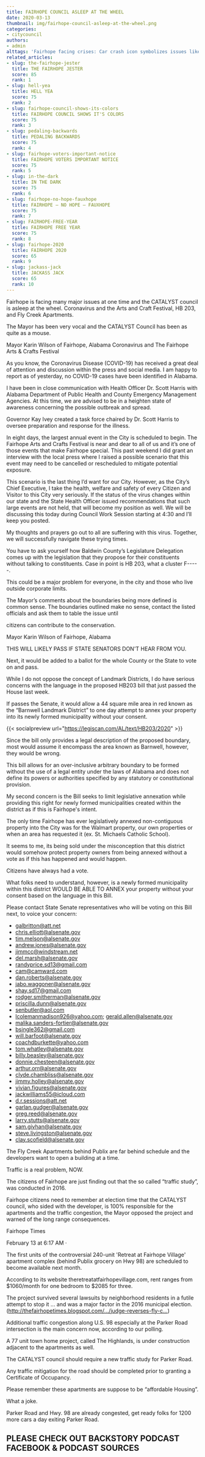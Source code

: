 ```yaml
---
title: FAIRHOPE COUNCIL ASLEEP AT THE WHEEL
date: 2020-03-13
thumbnail: img/fairhope-council-asleep-at-the-wheel.png
categories:
- citycouncil
authors:
- admin
alttags: 'Fairhope facing crises: Car crash icon symbolizes issues like COVID, festival concerns, and council inaction'
related_articles:
- slug: the-fairhope-jester
  title: THE FAIRHOPE JESTER
  score: 85
  rank: 1
- slug: hell-yea
  title: HELL YEA
  score: 75
  rank: 2
- slug: fairhope-council-shows-its-colors
  title: FAIRHOPE COUNCIL SHOWS IT'S COLORS
  score: 75
  rank: 3
- slug: pedaling-backwards
  title: PEDALING BACKWARDS
  score: 75
  rank: 4
- slug: fairhope-voters-important-notice
  title: FAIRHOPE VOTERS IMPORTANT NOTICE
  score: 75
  rank: 5
- slug: in-the-dark
  title: IN THE DARK
  score: 75
  rank: 6
- slug: fairhope-no-hope-fauxhope
  title: FAIRHOPE — NO HOPE — FAUXHOPE
  score: 75
  rank: 7
- slug: FAIRHOPE-FREE-YEAR
  title: FAIRHOPE FREE YEAR
  score: 75
  rank: 8
- slug: fairhope-2020
  title: FAIRHOPE 2020
  score: 65
  rank: 9
- slug: jackass-jack
  title: JACKASS JACK
  score: 65
  rank: 10
---
```

Fairhope is facing many major issues at one time and the CATALYST council is asleep at the wheel. Coronavirus and the Arts and Craft Festival, HB 203, and Fly Creek Apartments.

The Mayor has been very vocal and the CATALYST Council has been as quite as a mouse.

Mayor Karin Wilson of Fairhope, Alabama Coronavirus and The Fairhope Arts & Crafts Festival

As you know, the Coronavirus Disease (COVID-19) has received a great deal of attention and discussion within the press and social media. I am happy to report as of yesterday, no COVID-19 cases have been identified in Alabama.

I have been in close communication with Health Officer Dr. Scott Harris with Alabama Department of Public Health and County Emergency Management Agencies. At this time, we are advised to be in a heighten state of awareness concerning the possible outbreak and spread.

Governor Kay Ivey created a task force chaired by Dr. Scott Harris to oversee preparation and response for the illness.

In eight days, the largest annual event in the City is scheduled to begin. The Fairhope Arts and Crafts Festival is near and dear to all of us and it’s one of those events that make Fairhope special. This past weekend I did grant an interview with the local press where I raised a possible scenario that this event may need to be cancelled or rescheduled to mitigate potential exposure.

This scenario is the last thing I’d want for our City. However, as the City’s Chief Executive, I take the health, welfare and safety of every Citizen and Visitor to this City very seriously. If the status of the virus changes within our state and the State Health Officer issued recommendations that such large events are not held, that will become my position as well. We will be discussing this today during Council Work Session starting at 4:30 and I’ll keep you posted.

My thoughts and prayers go out to all are suffering with this virus. Together, we will successfully navigate these trying times.

You have to ask yourself how Baldwin County’s Legislature Delegation comes up with the legislation that they propose for their constituents without talking to constituents. Case in point is HB 203, what a cluster F-----.

This could be a major problem for everyone, in the city and those who live outside corporate limits.

The Mayor’s comments about the boundaries being more defined is common sense. The boundaries outlined make no sense, contact the listed officials and ask them to table the issue until

citizens can contribute to the conservation.

Mayor Karin Wilson of Fairhope, Alabama

THIS WILL LIKELY PASS IF STATE SENATORS DON'T HEAR FROM YOU.

Next, it would be added to a ballot for the whole County or the State to vote on and pass.

While I do not oppose the concept of Landmark Districts, I do have serious concerns with the language in the proposed HB203 bill that just passed the House last week.

If passes the Senate, it would allow a 44 square mile area in red known as the “Barnwell Landmark District” to one day attempt to annex your property into its newly formed municipality without your consent.

{{< socialpreview url="https://legiscan.com/AL/text/HB203/2020" >}}

Since the bill only provides a legal description of the proposed boundary, most would assume it encompass the area known as Barnwell, however, they would be wrong.

This bill allows for an over-inclusive arbitrary boundary to be formed without the use of a legal entity under the laws of Alabama and does not define its powers or authorities specified by any statutory or constitutional provision.

My second concern is the Bill seeks to limit legislative annexation while providing this right for newly formed municipalities created within the district as if this is Fairhope's intent.

The only time Fairhope has ever legislatively annexed non-contiguous property into the City was for the Walmart property, our own properties or when an area has requested it (ex. St. Michaels Catholic School).

It seems to me, its being sold under the misconception that this district would somehow protect property owners from being annexed without a vote as if this has happened and would happen.

Citizens have always had a vote.

What folks need to understand, however, is a newly formed municipality within this district WOULD BE ABLE TO ANNEX your property without your consent based on the language in this Bill.

Please contact State Senate representatives who will be voting on this Bill next, to voice your concern:

- galbritton@att.net
- chris.elliott@alsenate.gov
- tim.melson@alsenate.gov
- andrew.jones@alsenate.gov
- jimmcc@windstream.net
- del.marsh@alsenate.gov
- randyprice.sd13@gmail.com
- cam@camward.com
- dan.roberts@alsenate.gov
- jabo.waggoner@alsenate.gov
- shay.sd17@gmail.com
- rodger.smitherman@alsenate.gov
- priscilla.dunn@alsenate.gov
- senbutler@aol.com
- lcolemanmadison926@yahoo.com; gerald.allen@alsenate.gov
- malika.sanders-fortier@alsenate.gov
- bsingle362@gmail.com
- will.barfoot@alsenate.gov
- coachdburkette@yahoo.com
- tom.whatley@alsenate.gov
- billy.beasley@alsenate.gov
- donnie.chesteen@alsenate.gov
- arthur.orr@alsenate.gov
- clyde.chambliss@alsenate.gov
- jimmy.holley@alsenate.gov
- vivian.figures@alsenate.gov
- jackwilliams55@icloud.com
- d.r.sessions@att.net
- garlan.gudger@alsenate.gov
- greg.reed@alsenate.gov
- larry.stutts@alsenate.gov
- sam.givhan@alsenate.gov
- steve.livingston@alsenate.gov
- clay.scofield@alsenate.gov

The Fly Creek Apartments behind Publix are far behind schedule and the developers want to open a building at a time.

Traffic is a real problem, NOW.

The citizens of Fairhope are just finding out that the so called “traffic study”, was conducted in 2016.

Fairhope citizens need to remember at election time that the CATALYST council, who sided with the developer, is 100% responsible for the apartments and the traffic congestion, the Mayor opposed the project and warned of the long range consequences.

Fairhope Times

February 13 at 6:17 AM ·

The first units of the controversial 240-unit 'Retreat at Fairhope Village' apartment complex (behind Publix grocery on Hwy 98) are scheduled to become available next month.

According to its website theretreatatfairhopevillage.com, rent ranges from $1060/month for one bedroom to $2085 for three.

The project survived several lawsuits by neighborhood residents in a futile attempt to stop it ... and was a major factor in the 2016 municipal election. (http://thefairhopetimes.blogspot.com/…/judge-reverses-fly-c…)

Additional traffic congestion along U.S. 98 especially at the Parker Road intersection is the main concern now, according to our polling.

A 77 unit town home project, called The Highlands, is under construction adjacent to the apartments as well.

The CATALYST council should require a new traffic study for Parker Road.

Any traffic mitigation for the road should be completed prior to granting a Certificate of Occupancy.

Please remember these apartments are suppose to be “affordable Housing”.

What a joke.

Parker Road and Hwy. 98 are already congested, get ready folks for 1200 more cars a day exiting Parker Road.

## PLEASE CHECK OUT BACKSTORY PODCAST FACEBOOK & PODCAST SOURCES
